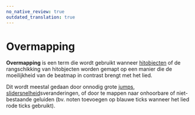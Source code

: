 ```yaml
---
no_native_review: true
outdated_translation: true
---
```


# Overmapping

**Overmapping** is een term die wordt gebruikt wanneer [hitobjecten](/wiki/Gameplay/Hit_object) of de rangschikking van hitobjecten worden gemapt op een manier die de moeilijkheid van de beatmap in contrast brengt met het lied.

Dit wordt meestal gedaan door onnodig grote [jumps](/wiki/Beatmap/Pattern/osu!/Jump), [slidersnelheid](/wiki/Gameplay/Hit_object/Slider/Slider_velocity)sveranderingen, of door te mappen naar onhoorbare of niet-bestaande geluiden (bv. noten toevoegen op blauwe ticks wanneer het lied rode ticks gebruikt).
